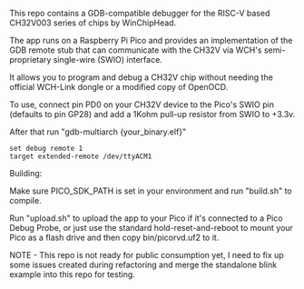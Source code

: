 This repo contains a GDB-compatible debugger for the RISC-V based CH32V003 series of chips by WinChipHead.

The app runs on a Raspberry Pi Pico and provides an implementation of the GDB remote stub that can communicate with the CH32V via WCH's semi-proprietary single-wire (SWIO) interface.

It allows you to program and debug a CH32V chip without needing the official WCH-Link dongle or a modified copy of OpenOCD.

To use, connect pin PD0 on your CH32V device to the Pico's SWIO pin (defaults to pin GP28) and add a 1Kohm pull-up resistor from SWIO to +3.3v.

After that run "gdb-multiarch {your_binary.elf}"

```
set debug remote 1
target extended-remote /dev/ttyACM1
```

Building:

Make sure PICO_SDK_PATH is set in your environment and run "build.sh" to compile.

Run "upload.sh" to upload the app to your Pico if it's connected to a Pico Debug Probe, or just use the standard hold-reset-and-reboot to mount your Pico as a flash drive and then copy bin/picorvd.uf2 to it.

NOTE - This repo is not ready for public consumption yet, I need to fix up some issues created during refactoring and merge the standalone blink example into this repo for testing.
